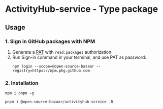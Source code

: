 # ActivityHub-service - Type package

## Usage

### 1. Sign in GitHub packages with NPM

1. Generate a [PAT][1] with `read:packages` authorization
2. Run Sign-in command in your terminal, and use PAT as password:
    ```shell
    npm login --scope=@open-source-bazaar --registry=https://npm.pkg.github.com
    ```

### 2. Installation

```shell
npm i pnpm -g

pnpm i @open-source-bazaar/activityhub-service -D
```

[1]: https://github.com/settings/tokens
